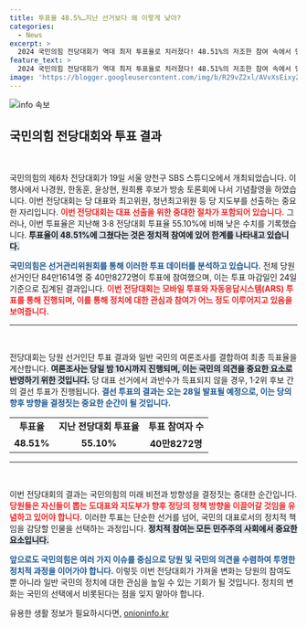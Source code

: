 ```yaml
---
title: 투표율 48.5%…지난 선거보다 왜 이렇게 낮아?
categories:
  - News
excerpt: >
  2024 국민의힘 전당대회가 역대 최저 투표율로 치러졌다! 48.51%의 저조한 참여 속에서 당대표 후보들은 열띤 토론을 벌였다. 결선 투표 결과는 과연 어떻게 될까? 클릭해 상세히 알아보세요!
feature_text: >
  2024 국민의힘 전당대회가 역대 최저 투표율로 치러졌다! 48.51%의 저조한 참여 속에서 당대표 후보들은 열띤 토론을 벌였다. 결선 투표 결과는 과연 어떻게 될까? 클릭해 상세히 알아보세요!
image: 'https://blogger.googleusercontent.com/img/b/R29vZ2xl/AVvXsEixyZcFfHzMRdzZMjFBmAUKJYCLCGyLL1o632UiGVXcaFdKo_bkvkuCioo0uUKlGfBVcT3P84aROyZIXSBEx3Aw5nCQ3pTgDom1WDC4m8eifvWiAmWEEVb4x6G_l8C0QH225ldMjyaFvpxGEBGNO37VmDTDMHGhJPq73UglMfDca1-0aw/s1600/blogspot.png'
---
```


<p><img src="https://blogger.googleusercontent.com/img/b/R29vZ2xl/AVvXsEixyZcFfHzMRdzZMjFBmAUKJYCLCGyLL1o632UiGVXcaFdKo_bkvkuCioo0uUKlGfBVcT3P84aROyZIXSBEx3Aw5nCQ3pTgDom1WDC4m8eifvWiAmWEEVb4x6G_l8C0QH225ldMjyaFvpxGEBGNO37VmDTDMHGhJPq73UglMfDca1-0aw/s1600/blogspot.png" alt="info 속보" /></p>

<h2 data-ke-size="size26">국민의힘 전당대회와 투표 결과</h2>

<p data-ke-size="size16">&nbsp;</p>

<p>국민의힘의 제6차 전당대회가 19일 서울 양천구 SBS 스튜디오에서 개최되었습니다. 이 행사에서 나경원, 한동훈, 윤상현, 원희룡 후보가 방송 토론회에 나서 기념촬영을 하였습니다. 이번 전당대회는 당 대표와 최고위원, 청년최고위원 등 당 지도부를 선출하는 중요한 자리입니다. <b><span style="color: #ee2323;">이번 전당대회는 대표 선출을 위한 중대한 절차가 포함되어 있습니다.</span></b> 그러나, 이번 투표율은 지난해 3·8 전당대회 투표율 55.10%에 비해 낮은 수치를 기록했습니다. <b><span style="background-color: #21538527;">투표율이 48.51%에 그쳤다는 것은 정치적 참여에 있어 한계를 나타내고 있습니다.</span></b></p>

<p><b><span style="color: #1a5490;">국민의힘은 선거관리위원회를 통해 이러한 투표 데이터를 분석하고 있습니다.</span></b> 전체 당원 선거인단 84만1614명 중 40만8272명이 투표에 참여했으며, 이는 투표 마감일인 24일 기준으로 집계된 결과입니다. <b><span style="color: #ee2323;">이번 전당대회는 모바일 투표와 자동응답시스템(ARS) 투표를 통해 진행되며, 이를 통해 정치에 대한 관심과 참여가 어느 정도 이루어지고 있음을 보여줍니다.</span></b></p>

<hr>

<p data-ke-size="size16">&nbsp;</p>

<p>전당대회는 당원 선거인단 투표 결과와 일반 국민의 여론조사를 결합하여 최종 득표율을 계산합니다. <b><span style="background-color: #21538527;">여론조사는 당일 밤 10시까지 진행되며, 이는 국민의 의견을 중요한 요소로 반영하기 위한 것입니다.</span></b> 당 대표 선거에서 과반수가 득표되지 않을 경우, 1·2위 후보 간의 결선 투표가 진행됩니다. <b><span style="color: #1a5490;">결선 투표의 결과는 오는 28일 발표될 예정으로, 이는 당의 향후 방향을 결정짓는 중요한 순간이 될 것입니다.</span></b></p>

<table>
    <tr>
        <td style="text-align: center; height: 17px;"><b>투표율</b></td>
        <td style="text-align: center; height: 17px;"><b>지난 전당대회 투표율</b></td>
        <td style="text-align: center; height: 17px;"><b>투표 참여자 수</b></td>
    </tr>
    <tr>
        <td style="text-align: center; height: 17px;"><b>48.51%</b></td>
        <td style="text-align: center; height: 17px;"><b>55.10%</b></td>
        <td style="text-align: center; height: 17px;"><b>40만8272명</b></td>
    </tr>
</table>

<hr>

<p data-ke-size="size16">&nbsp;</p>

<p>이번 전당대회의 결과는 국민의힘의 미래 비전과 방향성을 결정짓는 중대한 순간입니다. <b><span style="color: #ee2323;">당원들은 자신들이 뽑는 도대표와 지도부가 향후 정당의 정책 방향을 이끌어갈 것임을 유념하고 있어야 합니다.</span></b> 이러한 투표는 단순한 선거를 넘어, 국민의 대표로서의 정치적 책임을 감당할 인물을 선택하는 과정입니다. <b><span style="background-color: #21538527;">정치적 참여는 모든 민주주의 사회에서 중요한 요소입니다.</span></b></p>

<p><b><span style="color: #1a5490;">앞으로도 국민의힘은 여러 가지 이슈를 중심으로 당원 및 국민의 의견을 수렴하여 투명한 정치적 과정을 이어가야 합니다.</span></b> 이렇듯 이번 전당대회가 가져올 변화는 당원의 참여도뿐 아니라 일반 국민의 정치에 대한 관심을 높일 수 있는 기회가 될 것입니다. 정치의 변화는 국민의 선택에서 비롯된다는 점을 잊지 말아야 합니다.</p>
유용한 생활 정보가 필요하시다면, <a href="https://onioninfo.kr" rel="dofollow">onioninfo.kr</a>


